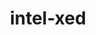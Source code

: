 ---
title: "intel-xed"
layout: cache
categories: [package, develop]
meta: {"compilers": ["gcc@11.1.0", "gcc@11.4.0", "intel-oneapi-compilers@2025.1.0"], "num_specs": 143, "num_specs_by_stack": {"e4s": 3, "e4s-oneapi": 48, "e4s-rocm-external": 44, "root": 143, "tools-sdk": 2}, "oss": ["ubuntu20.04", "ubuntu22.04"], "platforms": ["linux"], "stacks": ["e4s", "e4s-oneapi", "e4s-rocm-external", "root", "tools-sdk"], "targets": ["x86_64_v3"], "versions": ["2024.05.20", "2025.06.08"]}
spec_details: [{"compiler": "gcc@11.4.0", "hash": "2bj7f5oloag6bkgqzciia4xrs5ie5hnq", "os": "ubuntu22.04", "platform": "linux", "size": "-", "stacks": ["e4s-rocm-external", "root"], "target": "x86_64_v3", "variants": ["build_system=generic", "~debug", "+deprecated-includes", "~examples", "+optimize", "+pic"], "versions": ["2024.05.20"]}, {"compiler": "gcc@11.4.0", "hash": "2kbokjs3trehc2htjsfrewb5xlgzj7sd", "os": "ubuntu22.04", "platform": "linux", "size": "-", "stacks": ["root"], "target": "x86_64_v3", "variants": ["build_system=generic", "commit=7e88c3e00274a10daa6b9d053decc057f65aa0ec", "~debug", "+deprecated-includes", "~examples", "+optimize", "+pic"], "versions": ["2024.05.20"]}, {"compiler": "intel-oneapi-compilers@2025.1.0", "hash": "2oufdmgekrnpherd7tt7jkpxwel6zlki", "os": "ubuntu22.04", "platform": "linux", "size": "-", "stacks": ["e4s-oneapi", "root"], "target": "x86_64_v3", "variants": ["build_system=generic", "commit=7e88c3e00274a10daa6b9d053decc057f65aa0ec", "~debug", "~deprecated-includes", "~examples", "+optimize", "+pic"], "versions": ["2024.05.20"]}, {"compiler": "intel-oneapi-compilers@2025.1.0", "hash": "2rdqpefzv6homrgqrpfpeuahbiqam3mw", "os": "ubuntu22.04", "platform": "linux", "size": "-", "stacks": ["e4s-oneapi", "root"], "target": "x86_64_v3", "variants": ["build_system=generic", "commit=7e88c3e00274a10daa6b9d053decc057f65aa0ec", "~debug", "+deprecated-includes", "~examples", "+optimize", "+pic"], "versions": ["2024.05.20"]}, {"compiler": "intel-oneapi-compilers@2025.1.0", "hash": "2uzjovqhk3pbmjpepwi3tkkvbaulfjuk", "os": "ubuntu22.04", "platform": "linux", "size": "-", "stacks": ["e4s-oneapi", "root"], "target": "x86_64_v3", "variants": ["build_system=generic", "commit=7e88c3e00274a10daa6b9d053decc057f65aa0ec", "~debug", "+deprecated-includes", "~examples", "+optimize", "+pic"], "versions": ["2024.05.20"]}, {"compiler": "gcc@11.1.0", "hash": "2v3mopshl5vncorrazo2yftv7pdeuupr", "os": "ubuntu20.04", "platform": "linux", "size": "-", "stacks": ["root"], "target": "x86_64_v3", "variants": ["build_system=generic", "commit=7e88c3e00274a10daa6b9d053decc057f65aa0ec", "~debug", "+deprecated-includes", "~examples", "+optimize", "+pic"], "versions": ["2024.05.20"]}, {"compiler": "gcc@11.4.0", "hash": "2v7fqaattzzvlohpangg7cmmdmgzyly7", "os": "ubuntu22.04", "platform": "linux", "size": "-", "stacks": ["e4s-rocm-external", "root"], "target": "x86_64_v3", "variants": ["build_system=generic", "commit=7e88c3e00274a10daa6b9d053decc057f65aa0ec", "~debug", "+deprecated-includes", "~examples", "+optimize", "+pic"], "versions": ["2024.05.20"]}, {"compiler": "gcc@11.1.0", "hash": "3ijjlk6sth4usbdvik63lq2wz7uo3ote", "os": "ubuntu20.04", "platform": "linux", "size": "-", "stacks": ["root"], "target": "x86_64_v3", "variants": ["build_system=generic", "commit=7e88c3e00274a10daa6b9d053decc057f65aa0ec", "~debug", "+deprecated-includes", "~examples", "+optimize", "+pic"], "versions": ["2024.05.20"]}, {"compiler": "gcc@11.4.0", "hash": "3jwr4mauofykxkjgkey3s44p6lq7d5sy", "os": "ubuntu22.04", "platform": "linux", "size": "-", "stacks": ["e4s-rocm-external", "root"], "target": "x86_64_v3", "variants": ["build_system=generic", "~debug", "+deprecated-includes", "~examples", "+optimize", "+pic"], "versions": ["2024.05.20"]}, {"compiler": "gcc@11.4.0", "hash": "3lckpecg5ybl4k6zoybtdihmnjnzo4fy", "os": "ubuntu22.04", "platform": "linux", "size": "-", "stacks": ["e4s", "e4s-rocm-external", "root"], "target": "x86_64_v3", "variants": ["build_system=generic", "commit=dc6bdbe036515c7ef55d3b2d50bafc5232bfe534", "~debug", "~deprecated-includes", "~examples", "+optimize", "+pic"], "versions": ["2025.06.08"]}, {"compiler": "gcc@11.4.0", "hash": "3wf5hkk6n2h4fhi75ftre3o5ij6uqsia", "os": "ubuntu22.04", "platform": "linux", "size": "-", "stacks": ["root"], "target": "x86_64_v3", "variants": ["build_system=generic", "commit=7e88c3e00274a10daa6b9d053decc057f65aa0ec", "~debug", "+deprecated-includes", "~examples", "+optimize", "+pic"], "versions": ["2024.05.20"]}, {"compiler": "gcc@11.1.0", "hash": "3xomet7fehsxsu634fntdttawz42v3pq", "os": "ubuntu20.04", "platform": "linux", "size": "-", "stacks": ["root"], "target": "x86_64_v3", "variants": ["build_system=generic", "commit=7e88c3e00274a10daa6b9d053decc057f65aa0ec", "~debug", "~deprecated-includes", "~examples", "+optimize", "+pic"], "versions": ["2024.05.20"]}, {"compiler": "intel-oneapi-compilers@2025.1.0", "hash": "4azla6l2rfzgki7liyo7gvztm5vure3y", "os": "ubuntu22.04", "platform": "linux", "size": "-", "stacks": ["e4s-oneapi", "root"], "target": "x86_64_v3", "variants": ["build_system=generic", "commit=7e88c3e00274a10daa6b9d053decc057f65aa0ec", "~debug", "+deprecated-includes", "~examples", "+optimize", "+pic"], "versions": ["2024.05.20"]}, {"compiler": "gcc@11.4.0", "hash": "4lvqmqn5cqjdyavtry3clgrk77kzapns", "os": "ubuntu22.04", "platform": "linux", "size": "-", "stacks": ["e4s-rocm-external", "root"], "target": "x86_64_v3", "variants": ["build_system=generic", "~debug", "+deprecated-includes", "~examples", "+optimize", "+pic"], "versions": ["2024.05.20"]}, {"compiler": "intel-oneapi-compilers@2025.1.0", "hash": "4lzajax6qzhpxw63smmb73vs3rujlqig", "os": "ubuntu22.04", "platform": "linux", "size": "-", "stacks": ["e4s-oneapi", "root"], "target": "x86_64_v3", "variants": ["build_system=generic", "~debug", "+deprecated-includes", "~examples", "+optimize", "+pic"], "versions": ["2024.05.20"]}, {"compiler": "gcc@11.4.0", "hash": "57ecvz7sxmlcpzgvkfarh7ibcdego37q", "os": "ubuntu22.04", "platform": "linux", "size": "-", "stacks": ["e4s-rocm-external", "root"], "target": "x86_64_v3", "variants": ["build_system=generic", "commit=7e88c3e00274a10daa6b9d053decc057f65aa0ec", "~debug", "~deprecated-includes", "~examples", "+optimize", "+pic"], "versions": ["2024.05.20"]}, {"compiler": "gcc@11.4.0", "hash": "5an47ynxmkhbesyubsdwjju5ehla4ypa", "os": "ubuntu22.04", "platform": "linux", "size": "-", "stacks": ["root"], "target": "x86_64_v3", "variants": ["build_system=generic", "commit=7e88c3e00274a10daa6b9d053decc057f65aa0ec", "~debug", "+deprecated-includes", "~examples", "+optimize", "+pic"], "versions": ["2024.05.20"]}, {"compiler": "intel-oneapi-compilers@2025.1.0", "hash": "5oqgs4mk45e3fw3b3avkhsjh4lhka7wr", "os": "ubuntu22.04", "platform": "linux", "size": "-", "stacks": ["e4s-oneapi", "root"], "target": "x86_64_v3", "variants": ["build_system=generic", "commit=7e88c3e00274a10daa6b9d053decc057f65aa0ec", "~debug", "+deprecated-includes", "~examples", "+optimize", "+pic"], "versions": ["2024.05.20"]}, {"compiler": "gcc@11.1.0", "hash": "5xipoghvivlpu3eb3otlgwnuer5fm4yp", "os": "ubuntu20.04", "platform": "linux", "size": "-", "stacks": ["root"], "target": "x86_64_v3", "variants": ["build_system=generic", "commit=7e88c3e00274a10daa6b9d053decc057f65aa0ec", "~debug", "+deprecated-includes", "~examples", "+optimize", "+pic"], "versions": ["2024.05.20"]}, {"compiler": "intel-oneapi-compilers@2025.1.0", "hash": "5zsdvugqloylbtjuqtx62eupiz7dasus", "os": "ubuntu22.04", "platform": "linux", "size": "-", "stacks": ["e4s-oneapi", "root"], "target": "x86_64_v3", "variants": ["build_system=generic", "commit=7e88c3e00274a10daa6b9d053decc057f65aa0ec", "~debug", "+deprecated-includes", "~examples", "+optimize", "+pic"], "versions": ["2024.05.20"]}, {"compiler": "intel-oneapi-compilers@2025.1.0", "hash": "6erpb4k2sppxovp46dob5slosvd4de5c", "os": "ubuntu22.04", "platform": "linux", "size": "-", "stacks": ["e4s-oneapi", "root"], "target": "x86_64_v3", "variants": ["build_system=generic", "commit=7e88c3e00274a10daa6b9d053decc057f65aa0ec", "~debug", "+deprecated-includes", "~examples", "+optimize", "+pic"], "versions": ["2024.05.20"]}, {"compiler": "gcc@11.4.0", "hash": "6ntjnbm55a3xqcbmuqiofdb4mqagailg", "os": "ubuntu22.04", "platform": "linux", "size": "-", "stacks": ["root"], "target": "x86_64_v3", "variants": ["build_system=generic", "~debug", "+deprecated-includes", "~examples", "+optimize", "+pic"], "versions": ["2024.05.20"]}, {"compiler": "gcc@11.4.0", "hash": "6osh5f3efj3z3xf4qng5iq3qxsofegy4", "os": "ubuntu22.04", "platform": "linux", "size": "-", "stacks": ["root"], "target": "x86_64_v3", "variants": ["build_system=generic", "~debug", "+deprecated-includes", "~examples", "+optimize", "+pic"], "versions": ["2024.05.20"]}, {"compiler": "intel-oneapi-compilers@2025.1.0", "hash": "6rmyhjv3kgvkhjtfqbhxfkxxzwcb23ch", "os": "ubuntu22.04", "platform": "linux", "size": "-", "stacks": ["e4s-oneapi", "root"], "target": "x86_64_v3", "variants": ["build_system=generic", "~debug", "+deprecated-includes", "~examples", "+optimize", "+pic"], "versions": ["2024.05.20"]}, {"compiler": "gcc@11.1.0", "hash": "6xzw2bc2tlit6hvh257i6ijgjezjarfb", "os": "ubuntu20.04", "platform": "linux", "size": "-", "stacks": ["root"], "target": "x86_64_v3", "variants": ["build_system=generic", "commit=7e88c3e00274a10daa6b9d053decc057f65aa0ec", "~debug", "+deprecated-includes", "~examples", "+optimize", "+pic"], "versions": ["2024.05.20"]}, {"compiler": "gcc@11.4.0", "hash": "76dnnifybxairszbxylibvsrmc2jlunp", "os": "ubuntu22.04", "platform": "linux", "size": "-", "stacks": ["e4s-rocm-external", "root"], "target": "x86_64_v3", "variants": ["build_system=generic", "commit=7e88c3e00274a10daa6b9d053decc057f65aa0ec", "~debug", "+deprecated-includes", "~examples", "+optimize", "+pic"], "versions": ["2024.05.20"]}, {"compiler": "gcc@11.1.0", "hash": "7hm74h4fh6un5muaji5zljbaukxuayqc", "os": "ubuntu20.04", "platform": "linux", "size": "-", "stacks": ["root", "tools-sdk"], "target": "x86_64_v3", "variants": ["build_system=generic", "commit=dc6bdbe036515c7ef55d3b2d50bafc5232bfe534", "~debug", "~deprecated-includes", "~examples", "+optimize", "+pic"], "versions": ["2025.06.08"]}, {"compiler": "gcc@11.4.0", "hash": "7jgrrfio6m6wiy3zff5uvopxv4vmhtqk", "os": "ubuntu22.04", "platform": "linux", "size": "-", "stacks": ["root"], "target": "x86_64_v3", "variants": ["build_system=generic", "~debug", "+deprecated-includes", "~examples", "+optimize", "+pic"], "versions": ["2024.05.20"]}, {"compiler": "gcc@11.4.0", "hash": "7z4oep7ti2xjevfhize65n6jowakv6o5", "os": "ubuntu22.04", "platform": "linux", "size": "-", "stacks": ["root"], "target": "x86_64_v3", "variants": ["build_system=generic", "~debug", "+deprecated-includes", "~examples", "+optimize", "+pic"], "versions": ["2024.05.20"]}, {"compiler": "gcc@11.4.0", "hash": "abe7d2ql6jidygczvij6rcoljaaghtcx", "os": "ubuntu22.04", "platform": "linux", "size": "-", "stacks": ["root"], "target": "x86_64_v3", "variants": ["build_system=generic", "~debug", "+deprecated-includes", "~examples", "+optimize", "+pic"], "versions": ["2024.05.20"]}, {"compiler": "gcc@11.4.0", "hash": "adoj4ubhxio7jgsxalwti66o67vnw772", "os": "ubuntu22.04", "platform": "linux", "size": "-", "stacks": ["root"], "target": "x86_64_v3", "variants": ["build_system=generic", "~debug", "+deprecated-includes", "~examples", "+optimize", "+pic"], "versions": ["2024.05.20"]}, {"compiler": "gcc@11.1.0", "hash": "air4pb57yk5lqvrsyggzxjvz64lkeqvx", "os": "ubuntu20.04", "platform": "linux", "size": "-", "stacks": ["root", "tools-sdk"], "target": "x86_64_v3", "variants": ["build_system=generic", "commit=dc6bdbe036515c7ef55d3b2d50bafc5232bfe534", "~debug", "~deprecated-includes", "~examples", "+optimize", "+pic"], "versions": ["2025.06.08"]}, {"compiler": "gcc@11.4.0", "hash": "akj2pewhsi2f3vbrxgiya4qgxp2wtsx4", "os": "ubuntu22.04", "platform": "linux", "size": "-", "stacks": ["root"], "target": "x86_64_v3", "variants": ["build_system=generic", "~debug", "+deprecated-includes", "~examples", "+optimize", "+pic"], "versions": ["2024.05.20"]}, {"compiler": "gcc@11.1.0", "hash": "awyfsaoly64klgjwepbcf3gvizmbjq7m", "os": "ubuntu20.04", "platform": "linux", "size": "-", "stacks": ["root"], "target": "x86_64_v3", "variants": ["build_system=generic", "commit=7e88c3e00274a10daa6b9d053decc057f65aa0ec", "~debug", "+deprecated-includes", "~examples", "+optimize", "+pic"], "versions": ["2024.05.20"]}, {"compiler": "gcc@11.1.0", "hash": "b4ph4zaqvssldr4gjzeaae7acfluaaw4", "os": "ubuntu20.04", "platform": "linux", "size": "-", "stacks": ["root"], "target": "x86_64_v3", "variants": ["build_system=generic", "commit=7e88c3e00274a10daa6b9d053decc057f65aa0ec", "~debug", "+deprecated-includes", "~examples", "+optimize", "+pic"], "versions": ["2024.05.20"]}, {"compiler": "intel-oneapi-compilers@2025.1.0", "hash": "blhvhxtgbfsqquak6tlo7mkdobd2bi62", "os": "ubuntu22.04", "platform": "linux", "size": "-", "stacks": ["e4s-oneapi", "root"], "target": "x86_64_v3", "variants": ["build_system=generic", "~debug", "+deprecated-includes", "~examples", "+optimize", "+pic"], "versions": ["2024.05.20"]}, {"compiler": "gcc@11.4.0", "hash": "bphxycyxnn4s3oof3wqx64yjfcsbrm2r", "os": "ubuntu22.04", "platform": "linux", "size": "-", "stacks": ["root"], "target": "x86_64_v3", "variants": ["build_system=generic", "commit=7e88c3e00274a10daa6b9d053decc057f65aa0ec", "~debug", "+deprecated-includes", "~examples", "+optimize", "+pic"], "versions": ["2024.05.20"]}, {"compiler": "intel-oneapi-compilers@2025.1.0", "hash": "c4qiehsavfubjfiv2zkdb4pwgdhfcuja", "os": "ubuntu22.04", "platform": "linux", "size": "-", "stacks": ["e4s-oneapi", "root"], "target": "x86_64_v3", "variants": ["build_system=generic", "commit=7e88c3e00274a10daa6b9d053decc057f65aa0ec", "~debug", "+deprecated-includes", "~examples", "+optimize", "+pic"], "versions": ["2024.05.20"]}, {"compiler": "gcc@11.4.0", "hash": "cac5o23i7iat4jrxj24a722xbpgmrvrq", "os": "ubuntu22.04", "platform": "linux", "size": "-", "stacks": ["e4s-rocm-external", "root"], "target": "x86_64_v3", "variants": ["build_system=generic", "commit=7e88c3e00274a10daa6b9d053decc057f65aa0ec", "~debug", "~deprecated-includes", "~examples", "+optimize", "+pic"], "versions": ["2024.05.20"]}, {"compiler": "gcc@11.4.0", "hash": "cs6ee5m3bk6bpzzmdpxgyrfcd7jgn6ws", "os": "ubuntu22.04", "platform": "linux", "size": "-", "stacks": ["e4s-rocm-external", "root"], "target": "x86_64_v3", "variants": ["build_system=generic", "commit=7e88c3e00274a10daa6b9d053decc057f65aa0ec", "~debug", "+deprecated-includes", "~examples", "+optimize", "+pic"], "versions": ["2024.05.20"]}, {"compiler": "gcc@11.1.0", "hash": "d2h7z77y5fa7knopa3fgkchb3d6f2f46", "os": "ubuntu20.04", "platform": "linux", "size": "-", "stacks": ["root"], "target": "x86_64_v3", "variants": ["build_system=generic", "commit=7e88c3e00274a10daa6b9d053decc057f65aa0ec", "~debug", "~deprecated-includes", "~examples", "+optimize", "+pic"], "versions": ["2024.05.20"]}, {"compiler": "intel-oneapi-compilers@2025.1.0", "hash": "d6bvoley2jyfqeyivnczdrgwhbhrpdgc", "os": "ubuntu22.04", "platform": "linux", "size": "-", "stacks": ["e4s-oneapi", "root"], "target": "x86_64_v3", "variants": ["build_system=generic", "commit=7e88c3e00274a10daa6b9d053decc057f65aa0ec", "~debug", "+deprecated-includes", "~examples", "+optimize", "+pic"], "versions": ["2024.05.20"]}, {"compiler": "intel-oneapi-compilers@2025.1.0", "hash": "dghlnfeaueu7pc3wsgbvks6tu5creqx4", "os": "ubuntu22.04", "platform": "linux", "size": "-", "stacks": ["e4s-oneapi", "root"], "target": "x86_64_v3", "variants": ["build_system=generic", "commit=7e88c3e00274a10daa6b9d053decc057f65aa0ec", "~debug", "~deprecated-includes", "~examples", "+optimize", "+pic"], "versions": ["2024.05.20"]}, {"compiler": "gcc@11.4.0", "hash": "dolpjlblaxpy74ecq2kpw6ukmfp3aaak", "os": "ubuntu22.04", "platform": "linux", "size": "-", "stacks": ["root"], "target": "x86_64_v3", "variants": ["build_system=generic", "~debug", "+deprecated-includes", "~examples", "+optimize", "+pic"], "versions": ["2024.05.20"]}, {"compiler": "intel-oneapi-compilers@2025.1.0", "hash": "e46fzbfr4njajifvmuggiyv2ib4irdv7", "os": "ubuntu22.04", "platform": "linux", "size": "-", "stacks": ["e4s-oneapi", "root"], "target": "x86_64_v3", "variants": ["build_system=generic", "commit=7e88c3e00274a10daa6b9d053decc057f65aa0ec", "~debug", "+deprecated-includes", "~examples", "+optimize", "+pic"], "versions": ["2024.05.20"]}, {"compiler": "gcc@11.1.0", "hash": "e756xc5hgcwfrt7eo5c4mqy7xwhy76uo", "os": "ubuntu20.04", "platform": "linux", "size": "-", "stacks": ["root"], "target": "x86_64_v3", "variants": ["build_system=generic", "commit=7e88c3e00274a10daa6b9d053decc057f65aa0ec", "~debug", "+deprecated-includes", "~examples", "+optimize", "+pic"], "versions": ["2024.05.20"]}, {"compiler": "gcc@11.4.0", "hash": "edogzc5ik42tja5vrsx4usobijn3cknm", "os": "ubuntu22.04", "platform": "linux", "size": "-", "stacks": ["e4s-rocm-external", "root"], "target": "x86_64_v3", "variants": ["build_system=generic", "commit=7e88c3e00274a10daa6b9d053decc057f65aa0ec", "~debug", "+deprecated-includes", "~examples", "+optimize", "+pic"], "versions": ["2024.05.20"]}, {"compiler": "gcc@11.4.0", "hash": "f4vp3cg6xunyyca4jkwlg2zssgm5ekxn", "os": "ubuntu22.04", "platform": "linux", "size": "-", "stacks": ["e4s-rocm-external", "root"], "target": "x86_64_v3", "variants": ["build_system=generic", "~debug", "+deprecated-includes", "~examples", "+optimize", "+pic"], "versions": ["2024.05.20"]}, {"compiler": "gcc@11.4.0", "hash": "fe2ltgl5hfjobttjz7fhynj7kndingjc", "os": "ubuntu22.04", "platform": "linux", "size": "-", "stacks": ["root"], "target": "x86_64_v3", "variants": ["build_system=generic", "commit=7e88c3e00274a10daa6b9d053decc057f65aa0ec", "~debug", "+deprecated-includes", "~examples", "+optimize", "+pic"], "versions": ["2024.05.20"]}, {"compiler": "intel-oneapi-compilers@2025.1.0", "hash": "fiaktwt3xx3ywuusw2bzjxofo6weqyrf", "os": "ubuntu22.04", "platform": "linux", "size": "-", "stacks": ["e4s-oneapi", "root"], "target": "x86_64_v3", "variants": ["build_system=generic", "~debug", "+deprecated-includes", "~examples", "+optimize", "+pic"], "versions": ["2024.05.20"]}, {"compiler": "gcc@11.4.0", "hash": "fiw3oennxsvptxfk7hx6aw3kjwjtkfgu", "os": "ubuntu22.04", "platform": "linux", "size": "-", "stacks": ["e4s-rocm-external", "root"], "target": "x86_64_v3", "variants": ["build_system=generic", "commit=7e88c3e00274a10daa6b9d053decc057f65aa0ec", "~debug", "~deprecated-includes", "~examples", "+optimize", "+pic"], "versions": ["2024.05.20"]}, {"compiler": "gcc@11.4.0", "hash": "gwv25wvkzvkqvbekqaniopxzwchxhzbe", "os": "ubuntu22.04", "platform": "linux", "size": "-", "stacks": ["e4s-rocm-external", "root"], "target": "x86_64_v3", "variants": ["build_system=generic", "commit=7e88c3e00274a10daa6b9d053decc057f65aa0ec", "~debug", "+deprecated-includes", "~examples", "+optimize", "+pic"], "versions": ["2024.05.20"]}, {"compiler": "intel-oneapi-compilers@2025.1.0", "hash": "h2736yyvtkgqiq5woepjehcpwtmf3kh3", "os": "ubuntu22.04", "platform": "linux", "size": "-", "stacks": ["e4s-oneapi", "root"], "target": "x86_64_v3", "variants": ["build_system=generic", "commit=7e88c3e00274a10daa6b9d053decc057f65aa0ec", "~debug", "+deprecated-includes", "~examples", "+optimize", "+pic"], "versions": ["2024.05.20"]}, {"compiler": "gcc@11.1.0", "hash": "h4sjvgy74znscb227qvqou2x5dhoc7kd", "os": "ubuntu20.04", "platform": "linux", "size": "-", "stacks": ["root"], "target": "x86_64_v3", "variants": ["build_system=generic", "commit=7e88c3e00274a10daa6b9d053decc057f65aa0ec", "~debug", "+deprecated-includes", "~examples", "+optimize", "+pic"], "versions": ["2024.05.20"]}, {"compiler": "intel-oneapi-compilers@2025.1.0", "hash": "hcpmv2woor57p53pxnyibexcm6gcxgre", "os": "ubuntu22.04", "platform": "linux", "size": "-", "stacks": ["e4s-oneapi", "root"], "target": "x86_64_v3", "variants": ["build_system=generic", "~debug", "+deprecated-includes", "~examples", "+optimize", "+pic"], "versions": ["2024.05.20"]}, {"compiler": "gcc@11.4.0", "hash": "hfve7ntlnscz3jvc7dr4jd56kvx2wrwo", "os": "ubuntu22.04", "platform": "linux", "size": "-", "stacks": ["e4s-rocm-external", "root"], "target": "x86_64_v3", "variants": ["build_system=generic", "commit=7e88c3e00274a10daa6b9d053decc057f65aa0ec", "~debug", "+deprecated-includes", "~examples", "+optimize", "+pic"], "versions": ["2024.05.20"]}, {"compiler": "gcc@11.4.0", "hash": "hj7d6cov5pzqhng4tu5hikuqw6xc4zfb", "os": "ubuntu22.04", "platform": "linux", "size": "-", "stacks": ["e4s-rocm-external", "root"], "target": "x86_64_v3", "variants": ["build_system=generic", "~debug", "+deprecated-includes", "~examples", "+optimize", "+pic"], "versions": ["2024.05.20"]}, {"compiler": "intel-oneapi-compilers@2025.1.0", "hash": "hqccg2k54ktxwtw5njij7bowtjs75lfq", "os": "ubuntu22.04", "platform": "linux", "size": "-", "stacks": ["e4s-oneapi", "root"], "target": "x86_64_v3", "variants": ["build_system=generic", "commit=7e88c3e00274a10daa6b9d053decc057f65aa0ec", "~debug", "~deprecated-includes", "~examples", "+optimize", "+pic"], "versions": ["2024.05.20"]}, {"compiler": "intel-oneapi-compilers@2025.1.0", "hash": "iro5pywh2dabyazplad3arewhz32mxfm", "os": "ubuntu22.04", "platform": "linux", "size": "-", "stacks": ["e4s-oneapi", "root"], "target": "x86_64_v3", "variants": ["build_system=generic", "commit=7e88c3e00274a10daa6b9d053decc057f65aa0ec", "~debug", "+deprecated-includes", "~examples", "+optimize", "+pic"], "versions": ["2024.05.20"]}, {"compiler": "intel-oneapi-compilers@2025.1.0", "hash": "ixf2zaqhdjoshcyeauntrm4apaoqecax", "os": "ubuntu22.04", "platform": "linux", "size": "-", "stacks": ["e4s-oneapi", "root"], "target": "x86_64_v3", "variants": ["build_system=generic", "commit=7e88c3e00274a10daa6b9d053decc057f65aa0ec", "~debug", "+deprecated-includes", "~examples", "+optimize", "+pic"], "versions": ["2024.05.20"]}, {"compiler": "gcc@11.4.0", "hash": "j44inry7hdf6jp2lrw4sqkua644cfjv4", "os": "ubuntu22.04", "platform": "linux", "size": "-", "stacks": ["e4s-rocm-external", "root"], "target": "x86_64_v3", "variants": ["build_system=generic", "~debug", "+deprecated-includes", "~examples", "+optimize", "+pic"], "versions": ["2024.05.20"]}, {"compiler": "intel-oneapi-compilers@2025.1.0", "hash": "jh7yt5d4gshrjeakp7izlsbyqo7zerin", "os": "ubuntu22.04", "platform": "linux", "size": "-", "stacks": ["e4s-oneapi", "root"], "target": "x86_64_v3", "variants": ["build_system=generic", "commit=dc6bdbe036515c7ef55d3b2d50bafc5232bfe534", "~debug", "~deprecated-includes", "~examples", "+optimize", "+pic"], "versions": ["2025.06.08"]}, {"compiler": "gcc@11.1.0", "hash": "jm6cjlbkbr2gvcyigauc3zhxggus4v7a", "os": "ubuntu20.04", "platform": "linux", "size": "-", "stacks": ["root"], "target": "x86_64_v3", "variants": ["build_system=generic", "commit=7e88c3e00274a10daa6b9d053decc057f65aa0ec", "~debug", "~deprecated-includes", "~examples", "+optimize", "+pic"], "versions": ["2024.05.20"]}, {"compiler": "gcc@11.4.0", "hash": "jm76s4xcufkybjlln3j4qbnunkusk5ti", "os": "ubuntu22.04", "platform": "linux", "size": "-", "stacks": ["e4s", "e4s-rocm-external", "root"], "target": "x86_64_v3", "variants": ["build_system=generic", "commit=dc6bdbe036515c7ef55d3b2d50bafc5232bfe534", "~debug", "~deprecated-includes", "~examples", "+optimize", "+pic"], "versions": ["2025.06.08"]}, {"compiler": "gcc@11.4.0", "hash": "jpsud7oulenrehmfvxthefcctsg5lhll", "os": "ubuntu22.04", "platform": "linux", "size": "-", "stacks": ["e4s-rocm-external", "root"], "target": "x86_64_v3", "variants": ["build_system=generic", "~debug", "+deprecated-includes", "~examples", "+optimize", "+pic"], "versions": ["2024.05.20"]}, {"compiler": "intel-oneapi-compilers@2025.1.0", "hash": "jt5xjkvxsy7pmp3gklbneurit3mz5wva", "os": "ubuntu22.04", "platform": "linux", "size": "-", "stacks": ["e4s-oneapi", "root"], "target": "x86_64_v3", "variants": ["build_system=generic", "commit=7e88c3e00274a10daa6b9d053decc057f65aa0ec", "~debug", "+deprecated-includes", "~examples", "+optimize", "+pic"], "versions": ["2024.05.20"]}, {"compiler": "gcc@11.4.0", "hash": "jx7iycgfof5qcw3dzsoczlngrzyj6xt7", "os": "ubuntu22.04", "platform": "linux", "size": "-", "stacks": ["e4s", "e4s-rocm-external", "root"], "target": "x86_64_v3", "variants": ["build_system=generic", "commit=dc6bdbe036515c7ef55d3b2d50bafc5232bfe534", "~debug", "~deprecated-includes", "~examples", "+optimize", "+pic"], "versions": ["2025.06.08"]}, {"compiler": "intel-oneapi-compilers@2025.1.0", "hash": "kbq7fngksvjft4g7zfvkegnbfgwts4tu", "os": "ubuntu22.04", "platform": "linux", "size": "-", "stacks": ["e4s-oneapi", "root"], "target": "x86_64_v3", "variants": ["build_system=generic", "commit=7e88c3e00274a10daa6b9d053decc057f65aa0ec", "~debug", "+deprecated-includes", "~examples", "+optimize", "+pic"], "versions": ["2024.05.20"]}, {"compiler": "gcc@11.4.0", "hash": "kmcxqyxiphi5ogez3r42arbis7df6muc", "os": "ubuntu22.04", "platform": "linux", "size": "-", "stacks": ["e4s-rocm-external", "root"], "target": "x86_64_v3", "variants": ["build_system=generic", "commit=7e88c3e00274a10daa6b9d053decc057f65aa0ec", "~debug", "+deprecated-includes", "~examples", "+optimize", "+pic"], "versions": ["2024.05.20"]}, {"compiler": "gcc@11.1.0", "hash": "krpdmchw4jei2okqni6kuwhjuba5utta", "os": "ubuntu20.04", "platform": "linux", "size": "-", "stacks": ["root"], "target": "x86_64_v3", "variants": ["build_system=generic", "commit=dc6bdbe036515c7ef55d3b2d50bafc5232bfe534", "~debug", "~deprecated-includes", "~examples", "+optimize", "+pic"], "versions": ["2025.06.08"]}, {"compiler": "gcc@11.4.0", "hash": "ludaf5wjra67loyhdrbrlnnlsmkerjoq", "os": "ubuntu22.04", "platform": "linux", "size": "-", "stacks": ["e4s-rocm-external", "root"], "target": "x86_64_v3", "variants": ["build_system=generic", "~debug", "+deprecated-includes", "~examples", "+optimize", "+pic"], "versions": ["2024.05.20"]}, {"compiler": "gcc@11.4.0", "hash": "mhtjdqt32iuqj4fny3k3hiy3c37jlyq3", "os": "ubuntu22.04", "platform": "linux", "size": "-", "stacks": ["e4s-rocm-external", "root"], "target": "x86_64_v3", "variants": ["build_system=generic", "commit=7e88c3e00274a10daa6b9d053decc057f65aa0ec", "~debug", "+deprecated-includes", "~examples", "+optimize", "+pic"], "versions": ["2024.05.20"]}, {"compiler": "gcc@11.4.0", "hash": "moaxv4rflbeoze7vdhlqr3uahfve2fdf", "os": "ubuntu22.04", "platform": "linux", "size": "-", "stacks": ["root"], "target": "x86_64_v3", "variants": ["build_system=generic", "~debug", "+deprecated-includes", "~examples", "+optimize", "+pic"], "versions": ["2024.05.20"]}, {"compiler": "intel-oneapi-compilers@2025.1.0", "hash": "mwlkcka3ezalafeqhwo3kxev5jxrs2xk", "os": "ubuntu22.04", "platform": "linux", "size": "-", "stacks": ["e4s-oneapi", "root"], "target": "x86_64_v3", "variants": ["build_system=generic", "~debug", "+deprecated-includes", "~examples", "+optimize", "+pic"], "versions": ["2024.05.20"]}, {"compiler": "gcc@11.4.0", "hash": "mzhteuxxdolp3mwtjz2ckjvxyrx4si3v", "os": "ubuntu22.04", "platform": "linux", "size": "-", "stacks": ["e4s-rocm-external", "root"], "target": "x86_64_v3", "variants": ["build_system=generic", "commit=7e88c3e00274a10daa6b9d053decc057f65aa0ec", "~debug", "+deprecated-includes", "~examples", "+optimize", "+pic"], "versions": ["2024.05.20"]}, {"compiler": "gcc@11.4.0", "hash": "n2zwmb67unad235trlc2omdz2dzlvfau", "os": "ubuntu22.04", "platform": "linux", "size": "-", "stacks": ["e4s-rocm-external", "root"], "target": "x86_64_v3", "variants": ["build_system=generic", "~debug", "+deprecated-includes", "~examples", "+optimize", "+pic"], "versions": ["2024.05.20"]}, {"compiler": "gcc@11.4.0", "hash": "n4jzc6fqig2lsep26x4jf56m6au2mxoh", "os": "ubuntu22.04", "platform": "linux", "size": "-", "stacks": ["root"], "target": "x86_64_v3", "variants": ["build_system=generic", "commit=7e88c3e00274a10daa6b9d053decc057f65aa0ec", "~debug", "+deprecated-includes", "~examples", "+optimize", "+pic"], "versions": ["2024.05.20"]}, {"compiler": "intel-oneapi-compilers@2025.1.0", "hash": "ncmsfsr47qmcfaeimp2mcl5ciue46dwk", "os": "ubuntu22.04", "platform": "linux", "size": "-", "stacks": ["e4s-oneapi", "root"], "target": "x86_64_v3", "variants": ["build_system=generic", "commit=7e88c3e00274a10daa6b9d053decc057f65aa0ec", "~debug", "+deprecated-includes", "~examples", "+optimize", "+pic"], "versions": ["2024.05.20"]}, {"compiler": "gcc@11.4.0", "hash": "ndw5lcaju7kizsaqdanmrih6vq76i3eh", "os": "ubuntu22.04", "platform": "linux", "size": "-", "stacks": ["e4s-rocm-external", "root"], "target": "x86_64_v3", "variants": ["build_system=generic", "commit=7e88c3e00274a10daa6b9d053decc057f65aa0ec", "~debug", "~deprecated-includes", "~examples", "+optimize", "+pic"], "versions": ["2024.05.20"]}, {"compiler": "gcc@11.1.0", "hash": "nkb5vkh4jzfmmi2qc5dyy5xxnrrtowbl", "os": "ubuntu20.04", "platform": "linux", "size": "-", "stacks": ["root"], "target": "x86_64_v3", "variants": ["build_system=generic", "commit=7e88c3e00274a10daa6b9d053decc057f65aa0ec", "~debug", "~deprecated-includes", "~examples", "+optimize", "+pic"], "versions": ["2024.05.20"]}, {"compiler": "gcc@11.4.0", "hash": "nucnpikzqjr5pwutdvt46pqa3ovuuokb", "os": "ubuntu22.04", "platform": "linux", "size": "-", "stacks": ["root"], "target": "x86_64_v3", "variants": ["build_system=generic", "commit=7e88c3e00274a10daa6b9d053decc057f65aa0ec", "~debug", "+deprecated-includes", "~examples", "+optimize", "+pic"], "versions": ["2024.05.20"]}, {"compiler": "gcc@11.4.0", "hash": "nwup3v6c3ynhwlazzjicslyc6os55z53", "os": "ubuntu22.04", "platform": "linux", "size": "-", "stacks": ["e4s-rocm-external", "root"], "target": "x86_64_v3", "variants": ["build_system=generic", "commit=7e88c3e00274a10daa6b9d053decc057f65aa0ec", "~debug", "+deprecated-includes", "~examples", "+optimize", "+pic"], "versions": ["2024.05.20"]}, {"compiler": "intel-oneapi-compilers@2025.1.0", "hash": "ocklilpjaahqocswoojl56gjvcwwhixb", "os": "ubuntu22.04", "platform": "linux", "size": "-", "stacks": ["e4s-oneapi", "root"], "target": "x86_64_v3", "variants": ["build_system=generic", "~debug", "+deprecated-includes", "~examples", "+optimize", "+pic"], "versions": ["2024.05.20"]}, {"compiler": "gcc@11.4.0", "hash": "of73uv6qsmontge76pcloiqmqtesifi6", "os": "ubuntu22.04", "platform": "linux", "size": "-", "stacks": ["e4s-rocm-external", "root"], "target": "x86_64_v3", "variants": ["build_system=generic", "~debug", "+deprecated-includes", "~examples", "+optimize", "+pic"], "versions": ["2024.05.20"]}, {"compiler": "intel-oneapi-compilers@2025.1.0", "hash": "olircqvqddce4it5d6tb75ers4n7ulxh", "os": "ubuntu22.04", "platform": "linux", "size": "-", "stacks": ["e4s-oneapi", "root"], "target": "x86_64_v3", "variants": ["build_system=generic", "~debug", "+deprecated-includes", "~examples", "+optimize", "+pic"], "versions": ["2024.05.20"]}, {"compiler": "gcc@11.1.0", "hash": "omtlh2pvdvwcqhv427krqwxfrtpegjci", "os": "ubuntu20.04", "platform": "linux", "size": "-", "stacks": ["root"], "target": "x86_64_v3", "variants": ["build_system=generic", "commit=7e88c3e00274a10daa6b9d053decc057f65aa0ec", "~debug", "~deprecated-includes", "~examples", "+optimize", "+pic"], "versions": ["2024.05.20"]}, {"compiler": "gcc@11.1.0", "hash": "ooyktercj4xqsdr6kxhxd4q5z5jzx67c", "os": "ubuntu20.04", "platform": "linux", "size": "-", "stacks": ["root"], "target": "x86_64_v3", "variants": ["build_system=generic", "commit=7e88c3e00274a10daa6b9d053decc057f65aa0ec", "~debug", "+deprecated-includes", "~examples", "+optimize", "+pic"], "versions": ["2024.05.20"]}, {"compiler": "intel-oneapi-compilers@2025.1.0", "hash": "opl26ey4r7pgotud4gu5wwhzccf3cro3", "os": "ubuntu22.04", "platform": "linux", "size": "-", "stacks": ["e4s-oneapi", "root"], "target": "x86_64_v3", "variants": ["build_system=generic", "~debug", "+deprecated-includes", "~examples", "+optimize", "+pic"], "versions": ["2024.05.20"]}, {"compiler": "gcc@11.4.0", "hash": "ostel4qo7vl7fegpw436yqvarfooe2wt", "os": "ubuntu22.04", "platform": "linux", "size": "-", "stacks": ["e4s-rocm-external", "root"], "target": "x86_64_v3", "variants": ["build_system=generic", "~debug", "+deprecated-includes", "~examples", "+optimize", "+pic"], "versions": ["2024.05.20"]}, {"compiler": "gcc@11.4.0", "hash": "p2fre44qu6jjdn57rlsi3dfgbhd4qfxa", "os": "ubuntu22.04", "platform": "linux", "size": "-", "stacks": ["e4s-rocm-external", "root"], "target": "x86_64_v3", "variants": ["build_system=generic", "commit=7e88c3e00274a10daa6b9d053decc057f65aa0ec", "~debug", "+deprecated-includes", "~examples", "+optimize", "+pic"], "versions": ["2024.05.20"]}, {"compiler": "gcc@11.4.0", "hash": "p3hboas2gez3yboep3lds42squ52ktki", "os": "ubuntu22.04", "platform": "linux", "size": "-", "stacks": ["e4s-rocm-external", "root"], "target": "x86_64_v3", "variants": ["build_system=generic", "commit=7e88c3e00274a10daa6b9d053decc057f65aa0ec", "~debug", "+deprecated-includes", "~examples", "+optimize", "+pic"], "versions": ["2024.05.20"]}, {"compiler": "intel-oneapi-compilers@2025.1.0", "hash": "p6kb55h6ah2elyjkpf3tb7uzvfv3j5rd", "os": "ubuntu22.04", "platform": "linux", "size": "-", "stacks": ["e4s-oneapi", "root"], "target": "x86_64_v3", "variants": ["build_system=generic", "commit=dc6bdbe036515c7ef55d3b2d50bafc5232bfe534", "~debug", "~deprecated-includes", "~examples", "+optimize", "+pic"], "versions": ["2025.06.08"]}, {"compiler": "gcc@11.1.0", "hash": "peaxhe67pp5dnp6ag2cm7canqazccx5h", "os": "ubuntu20.04", "platform": "linux", "size": "-", "stacks": ["root"], "target": "x86_64_v3", "variants": ["build_system=generic", "commit=7e88c3e00274a10daa6b9d053decc057f65aa0ec", "~debug", "~deprecated-includes", "~examples", "+optimize", "+pic"], "versions": ["2024.05.20"]}, {"compiler": "gcc@11.4.0", "hash": "petivby4hnepgihh3bqgges54jypnllh", "os": "ubuntu22.04", "platform": "linux", "size": "-", "stacks": ["root"], "target": "x86_64_v3", "variants": ["build_system=generic", "commit=7e88c3e00274a10daa6b9d053decc057f65aa0ec", "~debug", "+deprecated-includes", "~examples", "+optimize", "+pic"], "versions": ["2024.05.20"]}, {"compiler": "intel-oneapi-compilers@2025.1.0", "hash": "pfwae7akgofgbcloc5mutdpsdlxtstsp", "os": "ubuntu22.04", "platform": "linux", "size": "-", "stacks": ["e4s-oneapi", "root"], "target": "x86_64_v3", "variants": ["build_system=generic", "~debug", "+deprecated-includes", "~examples", "+optimize", "+pic"], "versions": ["2024.05.20"]}, {"compiler": "gcc@11.4.0", "hash": "pfxruabmm2fabewuvt36oqmzplkc65jb", "os": "ubuntu22.04", "platform": "linux", "size": "-", "stacks": ["e4s-rocm-external", "root"], "target": "x86_64_v3", "variants": ["build_system=generic", "commit=7e88c3e00274a10daa6b9d053decc057f65aa0ec", "~debug", "+deprecated-includes", "~examples", "+optimize", "+pic"], "versions": ["2024.05.20"]}, {"compiler": "gcc@11.4.0", "hash": "prqrpg4syatzyug3oc2qk7w2si35bnjd", "os": "ubuntu22.04", "platform": "linux", "size": "-", "stacks": ["e4s-rocm-external", "root"], "target": "x86_64_v3", "variants": ["build_system=generic", "~debug", "+deprecated-includes", "~examples", "+optimize", "+pic"], "versions": ["2024.05.20"]}, {"compiler": "intel-oneapi-compilers@2025.1.0", "hash": "ps6rdfztemnx6hf5bd2nl2ecti7agdko", "os": "ubuntu22.04", "platform": "linux", "size": "-", "stacks": ["e4s-oneapi", "root"], "target": "x86_64_v3", "variants": ["build_system=generic", "commit=7e88c3e00274a10daa6b9d053decc057f65aa0ec", "~debug", "+deprecated-includes", "~examples", "+optimize", "+pic"], "versions": ["2024.05.20"]}, {"compiler": "gcc@11.4.0", "hash": "pu55f72yvwydubufsf27mhiinxxfryw7", "os": "ubuntu22.04", "platform": "linux", "size": "-", "stacks": ["root"], "target": "x86_64_v3", "variants": ["build_system=generic", "~debug", "+deprecated-includes", "~examples", "+optimize", "+pic"], "versions": ["2024.05.20"]}, {"compiler": "gcc@11.4.0", "hash": "q2f2flxxuecvhtwyvmfatp4tn2qbes7b", "os": "ubuntu22.04", "platform": "linux", "size": "-", "stacks": ["root"], "target": "x86_64_v3", "variants": ["build_system=generic", "commit=7e88c3e00274a10daa6b9d053decc057f65aa0ec", "~debug", "+deprecated-includes", "~examples", "+optimize", "+pic"], "versions": ["2024.05.20"]}, {"compiler": "gcc@11.4.0", "hash": "qak522scdmbwuhnpqjd4nh4xcm47ufso", "os": "ubuntu22.04", "platform": "linux", "size": "-", "stacks": ["e4s-rocm-external", "root"], "target": "x86_64_v3", "variants": ["build_system=generic", "commit=7e88c3e00274a10daa6b9d053decc057f65aa0ec", "~debug", "+deprecated-includes", "~examples", "+optimize", "+pic"], "versions": ["2024.05.20"]}, {"compiler": "intel-oneapi-compilers@2025.1.0", "hash": "qhx7y7jpqfzd2avcchxwx4tlqriics6c", "os": "ubuntu22.04", "platform": "linux", "size": "-", "stacks": ["e4s-oneapi", "root"], "target": "x86_64_v3", "variants": ["build_system=generic", "commit=7e88c3e00274a10daa6b9d053decc057f65aa0ec", "~debug", "~deprecated-includes", "~examples", "+optimize", "+pic"], "versions": ["2024.05.20"]}, {"compiler": "gcc@11.1.0", "hash": "qos2xrftsc7pvg4bla6mgrqvxm5zaix2", "os": "ubuntu20.04", "platform": "linux", "size": "-", "stacks": ["root"], "target": "x86_64_v3", "variants": ["build_system=generic", "commit=7e88c3e00274a10daa6b9d053decc057f65aa0ec", "~debug", "+deprecated-includes", "~examples", "+optimize", "+pic"], "versions": ["2024.05.20"]}, {"compiler": "gcc@11.1.0", "hash": "qye4jzs5zhua3es7cy7ttcedw5vjvqsf", "os": "ubuntu20.04", "platform": "linux", "size": "-", "stacks": ["root"], "target": "x86_64_v3", "variants": ["build_system=generic", "commit=7e88c3e00274a10daa6b9d053decc057f65aa0ec", "~debug", "+deprecated-includes", "~examples", "+optimize", "+pic"], "versions": ["2024.05.20"]}, {"compiler": "gcc@11.4.0", "hash": "refymkj67wwlfdh5rwp576oktfzwks7j", "os": "ubuntu22.04", "platform": "linux", "size": "-", "stacks": ["e4s-rocm-external", "root"], "target": "x86_64_v3", "variants": ["build_system=generic", "commit=7e88c3e00274a10daa6b9d053decc057f65aa0ec", "~debug", "+deprecated-includes", "~examples", "+optimize", "+pic"], "versions": ["2024.05.20"]}, {"compiler": "gcc@11.4.0", "hash": "rm2szcfvtsqfb2h7hb3ppsknp734mlb6", "os": "ubuntu22.04", "platform": "linux", "size": "-", "stacks": ["e4s-rocm-external", "root"], "target": "x86_64_v3", "variants": ["build_system=generic", "commit=7e88c3e00274a10daa6b9d053decc057f65aa0ec", "~debug", "+deprecated-includes", "~examples", "+optimize", "+pic"], "versions": ["2024.05.20"]}, {"compiler": "gcc@11.4.0", "hash": "sdgklmwat33uowxtegk45y5ilrykmtlu", "os": "ubuntu22.04", "platform": "linux", "size": "-", "stacks": ["root"], "target": "x86_64_v3", "variants": ["build_system=generic", "commit=7e88c3e00274a10daa6b9d053decc057f65aa0ec", "~debug", "+deprecated-includes", "~examples", "+optimize", "+pic"], "versions": ["2024.05.20"]}, {"compiler": "intel-oneapi-compilers@2025.1.0", "hash": "siynftqlbwwp62ipsiinvfnndfwr6vfx", "os": "ubuntu22.04", "platform": "linux", "size": "-", "stacks": ["e4s-oneapi", "root"], "target": "x86_64_v3", "variants": ["build_system=generic", "commit=7e88c3e00274a10daa6b9d053decc057f65aa0ec", "~debug", "+deprecated-includes", "~examples", "+optimize", "+pic"], "versions": ["2024.05.20"]}, {"compiler": "gcc@11.4.0", "hash": "tckmfggru4rgecfmypauoo6z4ps7hbcl", "os": "ubuntu22.04", "platform": "linux", "size": "-", "stacks": ["e4s-rocm-external", "root"], "target": "x86_64_v3", "variants": ["build_system=generic", "commit=7e88c3e00274a10daa6b9d053decc057f65aa0ec", "~debug", "+deprecated-includes", "~examples", "+optimize", "+pic"], "versions": ["2024.05.20"]}, {"compiler": "gcc@11.4.0", "hash": "tdqw272w4i422mtcmbruqm6rnqauriqp", "os": "ubuntu22.04", "platform": "linux", "size": "-", "stacks": ["e4s-rocm-external", "root"], "target": "x86_64_v3", "variants": ["build_system=generic", "commit=7e88c3e00274a10daa6b9d053decc057f65aa0ec", "~debug", "+deprecated-includes", "~examples", "+optimize", "+pic"], "versions": ["2024.05.20"]}, {"compiler": "intel-oneapi-compilers@2025.1.0", "hash": "tfafirzybnhwjv25loiktcemwhcpa4pj", "os": "ubuntu22.04", "platform": "linux", "size": "-", "stacks": ["e4s-oneapi", "root"], "target": "x86_64_v3", "variants": ["build_system=generic", "commit=7e88c3e00274a10daa6b9d053decc057f65aa0ec", "~debug", "+deprecated-includes", "~examples", "+optimize", "+pic"], "versions": ["2024.05.20"]}, {"compiler": "gcc@11.4.0", "hash": "tfd2zd7ie7mjmqotxl7bainulrb72r6b", "os": "ubuntu22.04", "platform": "linux", "size": "-", "stacks": ["root"], "target": "x86_64_v3", "variants": ["build_system=generic", "commit=7e88c3e00274a10daa6b9d053decc057f65aa0ec", "~debug", "+deprecated-includes", "~examples", "+optimize", "+pic"], "versions": ["2024.05.20"]}, {"compiler": "intel-oneapi-compilers@2025.1.0", "hash": "tif3mgkid6gn5ymr3sea4w27kpdjb32r", "os": "ubuntu22.04", "platform": "linux", "size": "-", "stacks": ["e4s-oneapi", "root"], "target": "x86_64_v3", "variants": ["build_system=generic", "~debug", "+deprecated-includes", "~examples", "+optimize", "+pic"], "versions": ["2024.05.20"]}, {"compiler": "gcc@11.4.0", "hash": "tiipsrgkzezpn5pi2lqdevw2t6afepli", "os": "ubuntu22.04", "platform": "linux", "size": "-", "stacks": ["root"], "target": "x86_64_v3", "variants": ["build_system=generic", "~debug", "+deprecated-includes", "~examples", "+optimize", "+pic"], "versions": ["2024.05.20"]}, {"compiler": "intel-oneapi-compilers@2025.1.0", "hash": "tkb4y25bdgslvmzt4pgy4i5omyk4ddce", "os": "ubuntu22.04", "platform": "linux", "size": "-", "stacks": ["e4s-oneapi", "root"], "target": "x86_64_v3", "variants": ["build_system=generic", "commit=7e88c3e00274a10daa6b9d053decc057f65aa0ec", "~debug", "~deprecated-includes", "~examples", "+optimize", "+pic"], "versions": ["2024.05.20"]}, {"compiler": "gcc@11.4.0", "hash": "tvnppfftqo3hi6mgxqipl4n3mtb4brgx", "os": "ubuntu22.04", "platform": "linux", "size": "-", "stacks": ["root"], "target": "x86_64_v3", "variants": ["build_system=generic", "commit=7e88c3e00274a10daa6b9d053decc057f65aa0ec", "~debug", "+deprecated-includes", "~examples", "+optimize", "+pic"], "versions": ["2024.05.20"]}, {"compiler": "intel-oneapi-compilers@2025.1.0", "hash": "tyypafgoqzf5qkc2l37vibi5egagmk3b", "os": "ubuntu22.04", "platform": "linux", "size": "-", "stacks": ["e4s-oneapi", "root"], "target": "x86_64_v3", "variants": ["build_system=generic", "~debug", "+deprecated-includes", "~examples", "+optimize", "+pic"], "versions": ["2024.05.20"]}, {"compiler": "intel-oneapi-compilers@2025.1.0", "hash": "u5nvauw5xnatyqcwfgfemffm67t4oby7", "os": "ubuntu22.04", "platform": "linux", "size": "-", "stacks": ["e4s-oneapi", "root"], "target": "x86_64_v3", "variants": ["build_system=generic", "commit=7e88c3e00274a10daa6b9d053decc057f65aa0ec", "~debug", "+deprecated-includes", "~examples", "+optimize", "+pic"], "versions": ["2024.05.20"]}, {"compiler": "gcc@11.4.0", "hash": "ucxcpqsdlwkrsyy6t4o64r2srmanzufa", "os": "ubuntu22.04", "platform": "linux", "size": "-", "stacks": ["e4s-rocm-external", "root"], "target": "x86_64_v3", "variants": ["build_system=generic", "commit=7e88c3e00274a10daa6b9d053decc057f65aa0ec", "~debug", "+deprecated-includes", "~examples", "+optimize", "+pic"], "versions": ["2024.05.20"]}, {"compiler": "gcc@11.4.0", "hash": "ugnjaon2zagzq77j3ar2dpd7l53cijfk", "os": "ubuntu22.04", "platform": "linux", "size": "-", "stacks": ["e4s-rocm-external", "root"], "target": "x86_64_v3", "variants": ["build_system=generic", "commit=7e88c3e00274a10daa6b9d053decc057f65aa0ec", "~debug", "+deprecated-includes", "~examples", "+optimize", "+pic"], "versions": ["2024.05.20"]}, {"compiler": "intel-oneapi-compilers@2025.1.0", "hash": "uhiygqvha7df43djzumeqfeoj4nkts5l", "os": "ubuntu22.04", "platform": "linux", "size": "-", "stacks": ["e4s-oneapi", "root"], "target": "x86_64_v3", "variants": ["build_system=generic", "~debug", "+deprecated-includes", "~examples", "+optimize", "+pic"], "versions": ["2024.05.20"]}, {"compiler": "intel-oneapi-compilers@2025.1.0", "hash": "ukd5drwhh4xow35iovxkrtm6sgof6qeq", "os": "ubuntu22.04", "platform": "linux", "size": "-", "stacks": ["e4s-oneapi", "root"], "target": "x86_64_v3", "variants": ["build_system=generic", "~debug", "+deprecated-includes", "~examples", "+optimize", "+pic"], "versions": ["2024.05.20"]}, {"compiler": "gcc@11.4.0", "hash": "ulyo5rj2txqwbsrkmv5yalu4ua3x6kfa", "os": "ubuntu22.04", "platform": "linux", "size": "-", "stacks": ["root"], "target": "x86_64_v3", "variants": ["build_system=generic", "commit=7e88c3e00274a10daa6b9d053decc057f65aa0ec", "~debug", "+deprecated-includes", "~examples", "+optimize", "+pic"], "versions": ["2024.05.20"]}, {"compiler": "intel-oneapi-compilers@2025.1.0", "hash": "upzhdqxy6nskkrziqt5jo75rpzsh5vds", "os": "ubuntu22.04", "platform": "linux", "size": "-", "stacks": ["e4s-oneapi", "root"], "target": "x86_64_v3", "variants": ["build_system=generic", "commit=7e88c3e00274a10daa6b9d053decc057f65aa0ec", "~debug", "+deprecated-includes", "~examples", "+optimize", "+pic"], "versions": ["2024.05.20"]}, {"compiler": "gcc@11.4.0", "hash": "uvnv4peyhecc3tuvqlils2bbqjvyib6e", "os": "ubuntu22.04", "platform": "linux", "size": "-", "stacks": ["root"], "target": "x86_64_v3", "variants": ["build_system=generic", "commit=7e88c3e00274a10daa6b9d053decc057f65aa0ec", "~debug", "+deprecated-includes", "~examples", "+optimize", "+pic"], "versions": ["2024.05.20"]}, {"compiler": "gcc@11.4.0", "hash": "uxkynzo7y4lfw5nkrhdgwjryi7qubgpy", "os": "ubuntu22.04", "platform": "linux", "size": "-", "stacks": ["e4s-rocm-external", "root"], "target": "x86_64_v3", "variants": ["build_system=generic", "commit=7e88c3e00274a10daa6b9d053decc057f65aa0ec", "~debug", "~deprecated-includes", "~examples", "+optimize", "+pic"], "versions": ["2024.05.20"]}, {"compiler": "intel-oneapi-compilers@2025.1.0", "hash": "vfqmqrftd7zykjtcc2ingw6at6pfud5w", "os": "ubuntu22.04", "platform": "linux", "size": "-", "stacks": ["e4s-oneapi", "root"], "target": "x86_64_v3", "variants": ["build_system=generic", "commit=7e88c3e00274a10daa6b9d053decc057f65aa0ec", "~debug", "+deprecated-includes", "~examples", "+optimize", "+pic"], "versions": ["2024.05.20"]}, {"compiler": "intel-oneapi-compilers@2025.1.0", "hash": "vk23lyp62cxoomtaxombak5af7oiqcxc", "os": "ubuntu22.04", "platform": "linux", "size": "-", "stacks": ["e4s-oneapi", "root"], "target": "x86_64_v3", "variants": ["build_system=generic", "~debug", "+deprecated-includes", "~examples", "+optimize", "+pic"], "versions": ["2024.05.20"]}, {"compiler": "intel-oneapi-compilers@2025.1.0", "hash": "voun7dk72og33ivsrege24phlps2cukn", "os": "ubuntu22.04", "platform": "linux", "size": "-", "stacks": ["e4s-oneapi", "root"], "target": "x86_64_v3", "variants": ["build_system=generic", "commit=7e88c3e00274a10daa6b9d053decc057f65aa0ec", "~debug", "+deprecated-includes", "~examples", "+optimize", "+pic"], "versions": ["2024.05.20"]}, {"compiler": "gcc@11.4.0", "hash": "w3ezbyzdnj2n7lu3lvf7y5mssu3qvxld", "os": "ubuntu22.04", "platform": "linux", "size": "-", "stacks": ["e4s-rocm-external", "root"], "target": "x86_64_v3", "variants": ["build_system=generic", "~debug", "+deprecated-includes", "~examples", "+optimize", "+pic"], "versions": ["2024.05.20"]}, {"compiler": "gcc@11.4.0", "hash": "wj543sw6bl2yfkh5n37fp3rllt4ed2rb", "os": "ubuntu22.04", "platform": "linux", "size": "-", "stacks": ["e4s-rocm-external", "root"], "target": "x86_64_v3", "variants": ["build_system=generic", "~debug", "+deprecated-includes", "~examples", "+optimize", "+pic"], "versions": ["2024.05.20"]}, {"compiler": "gcc@11.4.0", "hash": "wjcx4h3fvwloemcqkbtck5zqa3x5unno", "os": "ubuntu22.04", "platform": "linux", "size": "-", "stacks": ["e4s-rocm-external", "root"], "target": "x86_64_v3", "variants": ["build_system=generic", "commit=7e88c3e00274a10daa6b9d053decc057f65aa0ec", "~debug", "+deprecated-includes", "~examples", "+optimize", "+pic"], "versions": ["2024.05.20"]}, {"compiler": "gcc@11.4.0", "hash": "wxkcbte25toojfmpgalnnu5tygvwjhqp", "os": "ubuntu22.04", "platform": "linux", "size": "-", "stacks": ["root"], "target": "x86_64_v3", "variants": ["build_system=generic", "~debug", "+deprecated-includes", "~examples", "+optimize", "+pic"], "versions": ["2024.05.20"]}, {"compiler": "gcc@11.1.0", "hash": "xe65rzyj6roukgxmdl5xl7ilzmv4khq2", "os": "ubuntu20.04", "platform": "linux", "size": "-", "stacks": ["root"], "target": "x86_64_v3", "variants": ["build_system=generic", "commit=7e88c3e00274a10daa6b9d053decc057f65aa0ec", "~debug", "+deprecated-includes", "~examples", "+optimize", "+pic"], "versions": ["2024.05.20"]}, {"compiler": "gcc@11.4.0", "hash": "xf645ohlkgcwoi6iwvgv7hvlejrp2utr", "os": "ubuntu22.04", "platform": "linux", "size": "-", "stacks": ["root"], "target": "x86_64_v3", "variants": ["build_system=generic", "~debug", "+deprecated-includes", "~examples", "+optimize", "+pic"], "versions": ["2024.05.20"]}, {"compiler": "gcc@11.4.0", "hash": "xfumpw4pguq7cih5qu76j6htreb3cksl", "os": "ubuntu22.04", "platform": "linux", "size": "-", "stacks": ["root"], "target": "x86_64_v3", "variants": ["build_system=generic", "commit=7e88c3e00274a10daa6b9d053decc057f65aa0ec", "~debug", "+deprecated-includes", "~examples", "+optimize", "+pic"], "versions": ["2024.05.20"]}, {"compiler": "intel-oneapi-compilers@2025.1.0", "hash": "xtevtykcrjnls6cxrsdfzwva2mc4ksly", "os": "ubuntu22.04", "platform": "linux", "size": "-", "stacks": ["e4s-oneapi", "root"], "target": "x86_64_v3", "variants": ["build_system=generic", "commit=dc6bdbe036515c7ef55d3b2d50bafc5232bfe534", "~debug", "~deprecated-includes", "~examples", "+optimize", "+pic"], "versions": ["2025.06.08"]}, {"compiler": "intel-oneapi-compilers@2025.1.0", "hash": "xuyjoaef2brayw2xsmpb3sc3qnpx7kyg", "os": "ubuntu22.04", "platform": "linux", "size": "-", "stacks": ["e4s-oneapi", "root"], "target": "x86_64_v3", "variants": ["build_system=generic", "commit=7e88c3e00274a10daa6b9d053decc057f65aa0ec", "~debug", "+deprecated-includes", "~examples", "+optimize", "+pic"], "versions": ["2024.05.20"]}, {"compiler": "gcc@11.4.0", "hash": "ynivit7acqmvdc3v4csbsqqik4hvsoep", "os": "ubuntu22.04", "platform": "linux", "size": "-", "stacks": ["root"], "target": "x86_64_v3", "variants": ["build_system=generic", "commit=7e88c3e00274a10daa6b9d053decc057f65aa0ec", "~debug", "+deprecated-includes", "~examples", "+optimize", "+pic"], "versions": ["2024.05.20"]}, {"compiler": "intel-oneapi-compilers@2025.1.0", "hash": "zgjfwwjal2augz3lub5zzuqqzugll2fe", "os": "ubuntu22.04", "platform": "linux", "size": "-", "stacks": ["e4s-oneapi", "root"], "target": "x86_64_v3", "variants": ["build_system=generic", "~debug", "+deprecated-includes", "~examples", "+optimize", "+pic"], "versions": ["2024.05.20"]}, {"compiler": "gcc@11.4.0", "hash": "zpzwamakhdpm637bgkzedgobupt2dk5c", "os": "ubuntu22.04", "platform": "linux", "size": "-", "stacks": ["root"], "target": "x86_64_v3", "variants": ["build_system=generic", "~debug", "+deprecated-includes", "~examples", "+optimize", "+pic"], "versions": ["2024.05.20"]}, {"compiler": "gcc@11.4.0", "hash": "zrjmucx4qedatq4jmt743vubsnqeejn4", "os": "ubuntu22.04", "platform": "linux", "size": "-", "stacks": ["e4s-rocm-external", "root"], "target": "x86_64_v3", "variants": ["build_system=generic", "~debug", "+deprecated-includes", "~examples", "+optimize", "+pic"], "versions": ["2024.05.20"]}, {"compiler": "intel-oneapi-compilers@2025.1.0", "hash": "ztbqn6kxwommzfamfrbtpfcb344kibmw", "os": "ubuntu22.04", "platform": "linux", "size": "-", "stacks": ["e4s-oneapi", "root"], "target": "x86_64_v3", "variants": ["build_system=generic", "~debug", "+deprecated-includes", "~examples", "+optimize", "+pic"], "versions": ["2024.05.20"]}]
---